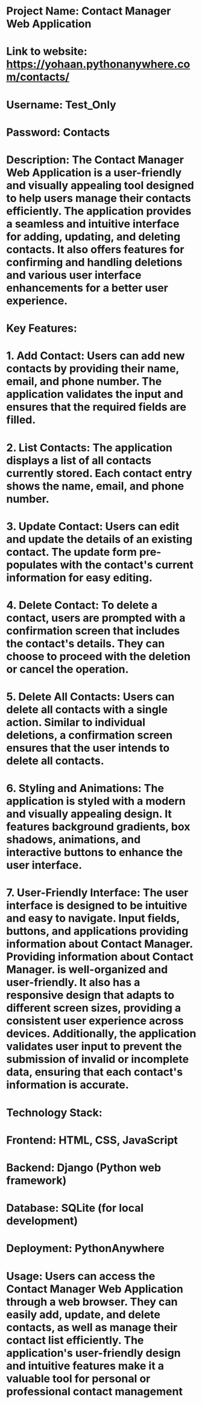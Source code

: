 # Project Name: Contact Manager Web Application
# Link to website: https://yohaan.pythonanywhere.com/contacts/
# Username: Test_Only
# Password: Contacts
# Description: The Contact Manager Web Application is a user-friendly and visually appealing tool designed to help users manage their contacts efficiently. The application provides a seamless and intuitive interface for adding, updating, and deleting contacts. It also offers features for confirming and handling deletions and various user interface enhancements for a better user experience. 
# Key Features: 
# 1. Add Contact: Users can add new contacts by providing their name, email, and phone number. The application validates the input and ensures that the required fields are filled. 
# 2. List Contacts: The application displays a list of all contacts currently stored. Each contact entry shows the name, email, and phone number. 
# 3. Update Contact: Users can edit and update the details of an existing contact. The update form pre-populates with the contact's current information for easy editing. 
# 4. Delete Contact: To delete a contact, users are prompted with a confirmation screen that includes the contact's details. They can choose to proceed with the deletion or cancel the operation. 
# 5. Delete All Contacts: Users can delete all contacts with a single action. Similar to individual deletions, a confirmation screen ensures that the user intends to delete all contacts. 
# 6. Styling and Animations: The application is styled with a modern and visually appealing design. It features background gradients, box shadows, animations, and interactive buttons to enhance the user interface. 
# 7. User-Friendly Interface: The user interface is designed to be intuitive and easy to navigate. Input fields, buttons, and applications providing information about Contact Manager. Providing information about Contact Manager. is well-organized and user-friendly. It also has a responsive design that adapts to different screen sizes, providing a consistent user experience across devices. Additionally, the application validates user input to prevent the submission of invalid or incomplete data, ensuring that each contact's information is accurate.
# Technology Stack:

# Frontend: HTML, CSS, JavaScript
# Backend: Django (Python web framework)
# Database: SQLite (for local development)
# Deployment: PythonAnywhere 
# Usage: Users can access the Contact Manager Web Application through a web browser. They can easily add, update, and delete contacts, as well as manage their contact list efficiently. The application's user-friendly design and intuitive features make it a valuable tool for personal or professional contact management
